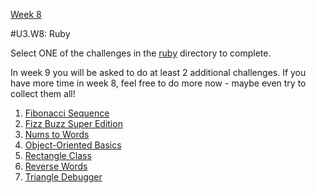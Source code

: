 [Week 8](./)

#U3.W8: Ruby

Select ONE of the challenges in the [ruby](../ruby) directory to complete.

In week 9 you will be asked to do at least 2 additional challenges. If you have more time in week 8, feel free to do more now - maybe even try to collect them all!

1. [Fibonacci Sequence](../ruby/fibonacci-sequence)
2. [Fizz Buzz Super Edition](../ruby/fizz-buzz)
3. [Nums to Words](../ruby/nums-to-words)
4. [Object-Oriented Basics](../ruby/oo-basics)
5. [Rectangle Class](../ruby/rectangle-class)
6. [Reverse Words](../ruby/reverse-words)
7. [Triangle Debugger](../ruby/triangle-debugger)